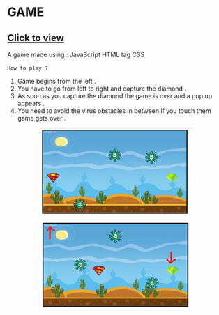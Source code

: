 # GAME

## [Click to view](https://sarthak5697.github.io/Game/)

A game made using :
    JavaScript
    HTML <canvas> tag
    CSS
  
    How to play ? 
  
  1) Game begins from the left .
  2) You have to go from left to right and capture the diamond .
  3) As soon as you capture the diamond the game is over and a pop up appears .
  4) You need to avoid the virus obstacles in between if you touch them game gets over .
  
  
<p align="center">
  <img src="outputs/Screenshot 2021-07-15 005441.png" width="350" title="demo">
  <img src="outputs/Screenshot 2021-07-15 005611.png" width="350" alt="explained">
</p>
